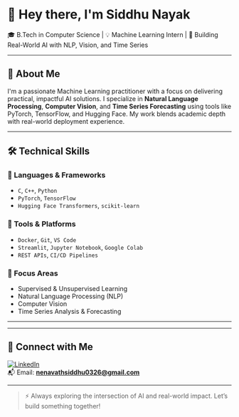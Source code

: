 # 👋 Hey there, I'm Siddhu Nayak

🎓 B.Tech in Computer Science | 💡 Machine Learning Intern | 🧠 Building Real-World AI with NLP, Vision, and Time Series

---

## 🧠 About Me

I'm a passionate Machine Learning practitioner with a focus on delivering practical, impactful AI solutions. I specialize in **Natural Language Processing**, **Computer Vision**, and **Time Series Forecasting** using tools like PyTorch, TensorFlow, and Hugging Face. My work blends academic depth with real-world deployment experience.

---

## 🛠️ Technical Skills

### 🧾 Languages & Frameworks
- `C`, `C++`, `Python`
- `PyTorch`, `TensorFlow`
- `Hugging Face Transformers`, `scikit-learn`

### 🧰 Tools & Platforms
- `Docker`, `Git`, `VS Code`
- `Streamlit`, `Jupyter Notebook`, `Google Colab`
- `REST APIs`, `CI/CD Pipelines`

### 🤖 Focus Areas
- Supervised & Unsupervised Learning
- Natural Language Processing (NLP)
- Computer Vision
- Time Series Analysis & Forecasting

---

---

## 🔗 Connect with Me

[![LinkedIn](https://img.shields.io/badge/LinkedIn-blue?style=for-the-badge&logo=linkedin)](https://www.linkedin.com/in/siddhu-nayak-970b29289/)  
📬 Email: **nenavathsiddhu0326@gmail.com**

---

> ⚡ Always exploring the intersection of AI and real-world impact. Let’s build something together!
